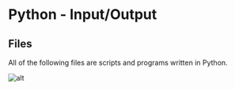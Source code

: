 # Python - Input/Output

## Files

All of the following files are scripts and programs written in Python.

![alt](https://geps.dev/progress/00)
